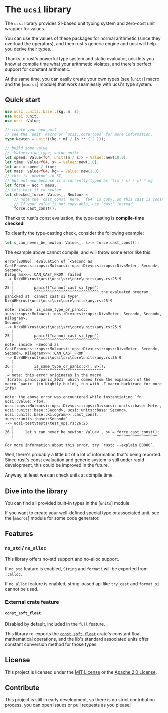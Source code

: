 # The `ucsi` library

The `ucsi` library provides SI-based unit typing system
and zero-cost unit wrapper for values.

You can use the values of these packages for normal arithmetic
(since they overload the operators),
and then rust's generic engine and ucsi will help you derive their types.

Thanks to rust's powerful type system and static evaluator,
ucsi lets you know at compile time what your arithmetic violates,
and there's perfect support for constant arithmetic.

At the same time, you can easily create your own types
(see [`unit!`] macro and the [`macros`] module)
that work seamlessly with ucsi's type system.

## Quick start

```rust
use ucsi::units::base::{kg, m, s};
use ucsi::unit;
use ucsi::Value;

// create your new unit
// see the `unit` macro or `ucsi::core::ops` for more information.
type Newton = unit!((kg * m) / (s ** { 2 }));

// build some value
// `Value<value_type, value_unit>`
let speed: Value<f64, unit!(m / s)> = Value::new(10.0);
let time: Value<f64, s> = Value::new(1.0);
let acc = speed / time;
let mass: Value<f64, kg> = Value::new(1.0);
// this is `newton` in SI,
// but not now because it's currently typed as `((m / s) / s) * kg`
let force = acc * mass;
// lets cast it to newton
let checked_force: Value<_, Newton> =
    // note the `cast_const` here. `f64` is copy, so this cast is const-able.
    // If your value is not copy-able, use `cast` instead.
    force.cast_const();
```

Thanks to rust's const evaluation, the type-casting is **compile-time checked**!

To clearify the type-casting check, consider the following example:

```rust
let s_can_never_be_newton: Value<_, s> = force.cast_const();
```

The example above cannot compile, and will throw some error like this:

```text
error[E0080]: evaluation of `<Second as CastFrom<ucsi::ops::Mul<ucsi::ops::Div<ucsi::ops::Div<Meter, Second>, Second>, 
Kilogram>>>::CAN_CAST_FROM` failed
--> D:\WBH\rust\ucsi\ucsi\src\core\units\any.rs:25:9
   |
25 |         panic!("cannot cast si type")
   |         ^^^^^^^^^^^^^^^^^^^^^^^^^^^^^ the evaluated program panicked at 'cannot cast si type', D:\WBH\rust\ucsi\ucsi\src\core\units\any.rs:25:9
   |
note: inside `is_same_type_or_panic::<ucsi::ops::Mul<ucsi::ops::Div<ucsi::ops::Div<Meter, Second>, Second>, Kilogram>, 
Second>`
--> D:\WBH\rust\ucsi\ucsi\src\core\units\any.rs:25:9
   |
25 |         panic!("cannot cast si type")
   |         ^^^^^^^^^^^^^^^^^^^^^^^^^^^^^
note: inside `<Second as CastFrom<ucsi::ops::Mul<ucsi::ops::Div<ucsi::ops::Div<Meter, Second>, Second>, Kilogram>>>::CAN_CAST_FROM`
--> D:\WBH\rust\ucsi\ucsi\src\core\units\any.rs:36:9
   |
36 |         is_same_type_or_panic::<T, B>();
   |         ^^^^^^^^^^^^^^^^^^^^^^^^^^^^^^^
 = note: this error originates in the macro `$crate::panic::panic_2021` which comes from the expansion of the macro `panic` (in Nightly builds, run with -Z macro-backtrace for more info)

note: the above error was encountered while instantiating `fn ucsi::Value::<f64, ucsi::ops::Mul<ucsi::ops::Div<ucsi::ops::Div<ucsi::units::base::Meter, ucsi::units::base::Second>, ucsi::units::base::Second>, ucsi::units::base::Kilogram>>::cast_const::<ucsi::units::base::Second>`
--> ucsi-test\tests\test_ops.rs:26:25
   |
26 |     let s_can_never_be_newton: Value<_, s> = force.cast_const();
   |                                              ^^^^^^^^^^^^^^^^^^

For more information about this error, try `rustc --explain E0080`.
```

Well, there's probably a little bit of a lot of information that's being reported.
Since rust's const evaluation and generic system is still under rapid development,
this could be improved in the future.

Anyway, at least we can check units at compile time.

## Dive into the library

You can find all provided built-in types in the [`units`] module.

If you want to create your well-defined special type or associated unit,
see the [`macros`] module for some code generator.

## Features

### `no_std` / `no_alloc`

This library offers no-std support and no-alloc support.

If `no_std` feature is enabled, `String` and `format!` will be exported from `::alloc`.

If `no_alloc` feature is enabled, string-based api like `try_cast` and `format_si`
cannot be used.

### External crate feature

#### `const_soft_float`

Disabled by default, included in the `full` feature.

This library re-exports the
[`const_soft_float`](https://docs.rs/crate/const_soft_float/0.1.4)
crate's constant float mathematical operations,
and the lib's standard associated units offer constant
conversion method for those types.

## License

This project is licensed under
the [MIT License](./LICENSE-MIT) or the [Apache 2.0 License](./LICENSE-APACHE).

## Contribute

This project is still in early development,
so there is no strict contribution process,
you can open issues or pull requests as you please!
